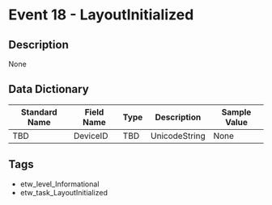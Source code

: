 # Event 18 - LayoutInitialized

## Description
None

## Data Dictionary
|Standard Name|Field Name|Type|Description|Sample Value|
|---|---|---|---|---|
|TBD|DeviceID|TBD|UnicodeString|None|None|

## Tags
* etw_level_Informational
* etw_task_LayoutInitialized